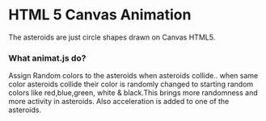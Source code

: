 <h1>HTML 5 Canvas Animation</h1>
The asteroids are just circle shapes drawn on Canvas HTML5.

<h3>What animat.js do?</h3>
Assign Random colors to the asteroids when asteroids collide..
when same color asteroids collide their color is randomly changed to starting random colors like 
red,blue,green, white & black.This brings more randomness and more activity in asteroids. 
Also acceleration is added to one of the asteroids.

